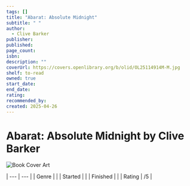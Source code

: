 ```yaml
---
tags: []
title: "Abarat: Absolute Midnight"
subtitle: " "
author:
  - Clive Barker
publisher: 
published: 
page_count: 
isbn: 
description: ""
coverUrl: https://covers.openlibrary.org/b/olid/OL25114914M-M.jpg
shelf: to-read
owned: true
start_date: 
end_date: 
rating: 
recommended_by: 
created: 2025-04-26
---
```


# Abarat: Absolute Midnight by Clive Barker

![Book Cover Art](https://covers.openlibrary.org/b/olid/OL25114914M-M.jpg)


| --- | --- |
| Genre |  |
| Started |  |
| Finished |  |
| Rating | /5 |

